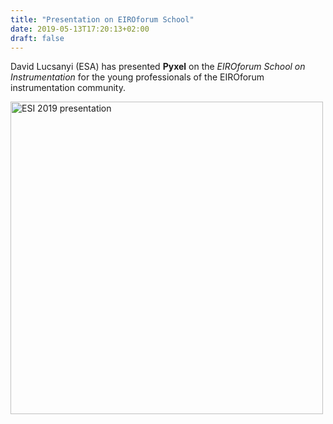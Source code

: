 ```yaml
---
title: "Presentation on EIROforum School"
date: 2019-05-13T17:20:13+02:00
draft: false
---
```


David Lucsanyi (ESA) has presented **Pyxel** on the *EIROforum School on Instrumentation* for the young professionals 
of the EIROforum instrumentation community.

<img src="/img/pyxel-esi-presentation.jpg" width="500px" alt="ESI 2019 presentation">